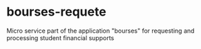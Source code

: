 # bourses-requete
Micro service part of the application "bourses" for requesting and processing student financial supports
